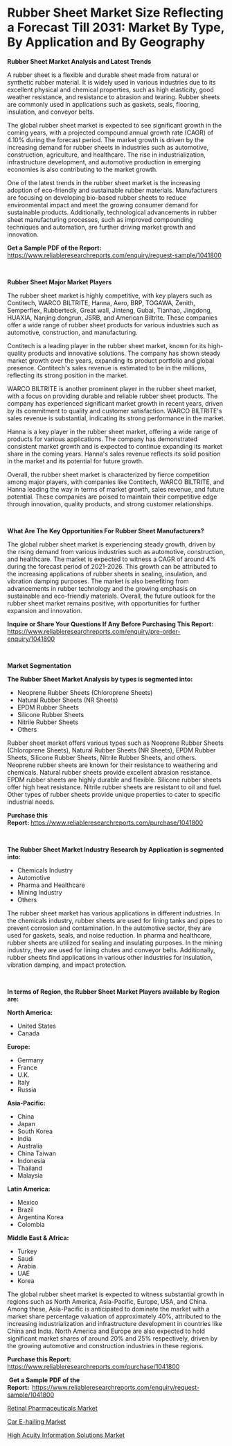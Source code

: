 <p><h1>Rubber Sheet Market Size Reflecting a Forecast Till 2031: Market By Type, By Application and By Geography</h1></p><p><strong>Rubber Sheet Market Analysis and Latest Trends</strong></p>
<p><p>A rubber sheet is a flexible and durable sheet made from natural or synthetic rubber material. It is widely used in various industries due to its excellent physical and chemical properties, such as high elasticity, good weather resistance, and resistance to abrasion and tearing. Rubber sheets are commonly used in applications such as gaskets, seals, flooring, insulation, and conveyor belts.</p><p>The global rubber sheet market is expected to see significant growth in the coming years, with a projected compound annual growth rate (CAGR) of 4.10% during the forecast period. The market growth is driven by the increasing demand for rubber sheets in industries such as automotive, construction, agriculture, and healthcare. The rise in industrialization, infrastructure development, and automotive production in emerging economies is also contributing to the market growth.</p><p>One of the latest trends in the rubber sheet market is the increasing adoption of eco-friendly and sustainable rubber materials. Manufacturers are focusing on developing bio-based rubber sheets to reduce environmental impact and meet the growing consumer demand for sustainable products. Additionally, technological advancements in rubber sheet manufacturing processes, such as improved compounding techniques and automation, are further driving market growth and innovation.</p></p>
<p><strong>Get a Sample PDF of the Report:&nbsp;</strong> <a href="https://www.reliableresearchreports.com/enquiry/request-sample/1041800">https://www.reliableresearchreports.com/enquiry/request-sample/1041800</a></p>
<p>&nbsp;</p>
<p><strong>Rubber Sheet Major Market Players</strong></p>
<p><p>The rubber sheet market is highly competitive, with key players such as Contitech, WARCO BILTRITE, Hanna, Aero, BRP, TOGAWA, Zenith, Semperflex, Rubberteck, Great wall, Jinteng, Gubai, Tianhao, Jingdong, HUAXIA, Nanjing dongrun, JSRB, and American Biltrite. These companies offer a wide range of rubber sheet products for various industries such as automotive, construction, and manufacturing.</p><p>Contitech is a leading player in the rubber sheet market, known for its high-quality products and innovative solutions. The company has shown steady market growth over the years, expanding its product portfolio and global presence. Contitech's sales revenue is estimated to be in the millions, reflecting its strong position in the market.</p><p>WARCO BILTRITE is another prominent player in the rubber sheet market, with a focus on providing durable and reliable rubber sheet products. The company has experienced significant market growth in recent years, driven by its commitment to quality and customer satisfaction. WARCO BILTRITE's sales revenue is substantial, indicating its strong performance in the market.</p><p>Hanna is a key player in the rubber sheet market, offering a wide range of products for various applications. The company has demonstrated consistent market growth and is expected to continue expanding its market share in the coming years. Hanna's sales revenue reflects its solid position in the market and its potential for future growth.</p><p>Overall, the rubber sheet market is characterized by fierce competition among major players, with companies like Contitech, WARCO BILTRITE, and Hanna leading the way in terms of market growth, sales revenue, and future potential. These companies are poised to maintain their competitive edge through innovation, quality products, and strong customer relationships.</p></p>
<p>&nbsp;</p>
<p><strong>What Are The Key Opportunities For Rubber Sheet Manufacturers?</strong></p>
<p><p>The global rubber sheet market is experiencing steady growth, driven by the rising demand from various industries such as automotive, construction, and healthcare. The market is expected to witness a CAGR of around 4% during the forecast period of 2021-2026. This growth can be attributed to the increasing applications of rubber sheets in sealing, insulation, and vibration damping purposes. The market is also benefiting from advancements in rubber technology and the growing emphasis on sustainable and eco-friendly materials. Overall, the future outlook for the rubber sheet market remains positive, with opportunities for further expansion and innovation.</p></p>
<p><strong>Inquire or Share Your Questions If Any Before Purchasing This Report:</strong> <a href="https://www.reliableresearchreports.com/enquiry/pre-order-enquiry/1041800">https://www.reliableresearchreports.com/enquiry/pre-order-enquiry/1041800</a></p>
<p>&nbsp;</p>
<p><strong>Market Segmentation</strong></p>
<p><strong>The Rubber Sheet Market Analysis by types is segmented into:</strong></p>
<p><ul><li>Neoprene Rubber Sheets (Chloroprene Sheets)</li><li>Natural Rubber Sheets (NR Sheets)</li><li>EPDM Rubber Sheets</li><li>Silicone Rubber Sheets</li><li>Nitrile Rubber Sheets</li><li>Others</li></ul></p>
<p><p>Rubber sheet market offers various types such as Neoprene Rubber Sheets (Chloroprene Sheets), Natural Rubber Sheets (NR Sheets), EPDM Rubber Sheets, Silicone Rubber Sheets, Nitrile Rubber Sheets, and others. Neoprene rubber sheets are known for their resistance to weathering and chemicals. Natural rubber sheets provide excellent abrasion resistance. EPDM rubber sheets are highly durable and flexible. Silicone rubber sheets offer high heat resistance. Nitrile rubber sheets are resistant to oil and fuel. Other types of rubber sheets provide unique properties to cater to specific industrial needs.</p></p>
<p><strong>Purchase this Report:&nbsp;</strong><a href="https://www.reliableresearchreports.com/purchase/1041800">https://www.reliableresearchreports.com/purchase/1041800</a></p>
<p>&nbsp;</p>
<p><strong>The Rubber Sheet Market Industry Research by Application is segmented into:</strong></p>
<p><ul><li>Chemicals Industry</li><li>Automotive</li><li>Pharma and Healthcare</li><li>Mining Industry</li><li>Others</li></ul></p>
<p><p>The rubber sheet market has various applications in different industries. In the chemicals industry, rubber sheets are used for lining tanks and pipes to prevent corrosion and contamination. In the automotive sector, they are used for gaskets, seals, and noise reduction. In pharma and healthcare, rubber sheets are utilized for sealing and insulating purposes. In the mining industry, they are used for lining chutes and conveyor belts. Additionally, rubber sheets find applications in various other industries for insulation, vibration damping, and impact protection.</p></p>
<p>&nbsp;</p>
<p><strong>In terms of Region, the Rubber Sheet Market Players available by Region are:</strong></p>
<p>
    <p> <strong> North America: </strong>
        <ul>
            <li>United States</li>
            <li>Canada</li>
        </ul>
        </p> 
    <p> <strong> Europe: </strong>
        <ul>
            <li>Germany</li>
            <li>France</li>
            <li>U.K.</li>
            <li>Italy</li>
            <li>Russia</li>
        </ul>
        </p> 
    <p> <strong> Asia-Pacific: </strong>
        <ul>
            <li>China</li>
            <li>Japan</li>
            <li>South Korea</li>
            <li>India</li>
            <li>Australia</li>
            <li>China Taiwan</li>
            <li>Indonesia</li>
            <li>Thailand</li>
            <li>Malaysia</li>
        </ul>
        </p> 
    <p> <strong> Latin America: </strong>
        <ul>
            <li>Mexico</li>
            <li>Brazil</li>
            <li>Argentina Korea</li>
            <li>Colombia</li>
        </ul>
        </p> 
    <p> <strong> Middle East & Africa: </strong>
        <ul>
            <li>Turkey</li>
            <li>Saudi</li>
            <li>Arabia</li>
            <li>UAE</li>
            <li>Korea</li>
        </ul>
    </p>
    </p>
<p><p>The global rubber sheet market is expected to witness substantial growth in regions such as North America, Asia-Pacific, Europe, USA, and China. Among these, Asia-Pacific is anticipated to dominate the market with a market share percentage valuation of approximately 40%, attributed to the increasing industrialization and infrastructure development in countries like China and India. North America and Europe are also expected to hold significant market shares of around 20% and 25% respectively, driven by the growing automotive and construction industries in these regions.</p></p>
<p><strong>Purchase this Report: </strong><a href="https://www.reliableresearchreports.com/purchase/1041800">https://www.reliableresearchreports.com/purchase/1041800</a></p>
<p>&nbsp;<strong>Get a Sample PDF of the Report:&nbsp;&nbsp;</strong><a href="https://www.reliableresearchreports.com/enquiry/request-sample/1041800">https://www.reliableresearchreports.com/enquiry/request-sample/1041800</a></p>
<p><strong></strong></p>
<p><p><a href="https://view.publitas.com/reportprime-1/insights-into-retinal-pharmaceuticals-market-size-analysing-market-share-trends-and-growth-from-2023-to-2030/">Retinal Pharmaceuticals Market</a></p><p><a href="https://view.publitas.com/reportprime-1/car-e-hailing-market-share-market-new-trends-analysis-report-by-type-by-application-by-end-use-by-region-and-segment-forecasts-2023-2030/">Car E-hailing Market</a></p><p><a href="https://view.publitas.com/reportprime-1/high-acuity-information-solutions-market-size-market-share-and-global-market-analysis-report-2023-2030/">High Acuity Information Solutions Market</a></p></p>